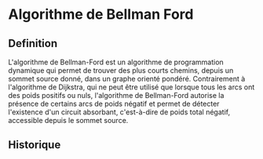 # Algorithme de Bellman Ford

## Definition

L'algorithme de Bellman-Ford est un algorithme de programmation dynamique qui permet de trouver des plus courts chemins, depuis un sommet source donné, dans un graphe orienté pondéré. Contrairement à l'algorithme de Dijkstra, qui ne peut être utilisé que lorsque tous les arcs ont des poids positifs ou nuls, l'algorithme de Bellman-Ford autorise la présence de certains arcs de poids négatif et permet de détecter l'existence d'un circuit absorbant, c'est-à-dire de poids total négatif, accessible depuis le sommet source.

## Historique


